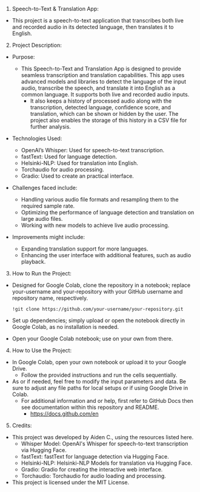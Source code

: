 1. Speech-to-Text & Translation App:

- This project is a speech-to-text application that transcribes both live and recorded audio in its detected language, then translates it to English.

2. Project Description:

- Purpose:
  - This Speech-to-Text and Translation App is designed to provide seamless transcription and translation capabilities. This app uses advanced models and libraries to detect the language of the input audio, transcribe the speech, and translate it into English as a common language. It supports both live and recorded audio inputs.
    - It also keeps a history of processed audio along with the transcription, detected language, confidence score, and translation, which can be shown or hidden by the user.
      The project also enables the storage of this history in a CSV file for further analysis.

- Technologies Used:
  - OpenAI’s Whisper: Used for speech-to-text transcription.
  - fastText: Used for language detection.
  - Helsinki-NLP: Used for translation into English.
  - Torchaudio for audio processing.
  - Gradio: Used to create an practical interface.

- Challenges faced include:
  - Handling various audio file formats and resampling them to the required sample rate.
  - Optimizing the performance of language detection and translation on large audio files.
  - Working with new models to achieve live audio processing.

- Improvements might include:
  - Expanding translation support for more languages.
  - Enhancing the user interface with additional features, such as audio playback.
 
3. How to Run the Project:
- Designed for Google Colab, clone the repository in a notebook; replace your-username and your-repository with your GitHub username and repository name, respectively.

      !git clone https://github.com/your-username/your-repository.git

- Set up dependencies; simply upload or open the notebook directly in Google Colab, as no installation is needed.
- Open your Google Colab notebook; use on your own from there.
  
4. How to Use the Project:
- In Google Colab, open your own notebook or upload it to your Google Drive.
  - Follow the provided instructions and run the cells sequentially.
- As or if needed, feel free to modify the input parameters and data. Be sure to adjust any file paths for local setups or if using Google Drive in Colab.
  - For additional information and or help, first refer to GitHub Docs then see documentation within this repository and README.
    - https://docs.github.com/en
5. Credits:
- This project was developed by Aiden C., using the resources listed here.
  - Whisper Model: OpenAI's Whisper for speech-to-text transcription via Hugging Face.
  - fastText: fastText for language detection via Hugging Face.
  - Helsinki-NLP: Helsinki-NLP Models for translation via Hugging Face.
  - Gradio: Gradio for creating the interactive web interface.
  - Torchaudio: Torchaudio for audio loading and processing.
- This project is licensed under the MIT License.
